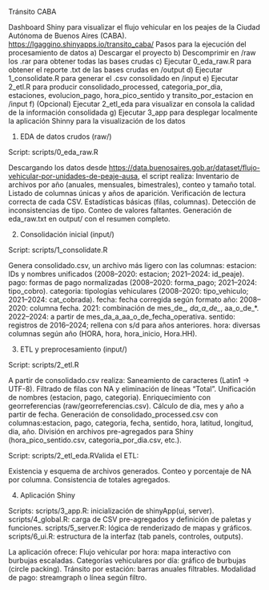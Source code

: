 Tránsito CABA

Dashboard Shiny para visualizar el flujo vehicular en los peajes de la Ciudad Autónoma de Buenos Aires (CABA).
https://lgaggino.shinyapps.io/transito_caba/
Pasos para la ejecución del procesamiento de datos
   a) Descargar el proyecto
   b) Descomprimir en /raw los .rar para obtener todas las bases crudas
   c) Ejecutar 0_eda_raw.R para obtener el reporte .txt de las bases crudas en /output
   d) Ejecutar 1_consolidate.R para generar el .csv consolidado en /input
   e) Ejecutar 2_etl.R para producir consolidado_processed, categoria_por_dia, estaciones, evolucion_pago, hora_pico_sentido y transito_por_estacion en /input
   f) (Opcional) Ejecutar 2_etl_eda para visualizar en consola la calidad de la información consolidada
   g) Ejecutar 3_app para desplegar localmente la aplicación Shinny para la visualización de los datos

1. EDA de datos crudos (raw/)

Script: scripts/0_eda_raw.R

Descargando los datos desde https://data.buenosaires.gob.ar/dataset/flujo-vehicular-por-unidades-de-peaje-ausa,
el script realiza:
Inventario de archivos por año (anuales, mensuales, bimestrales), conteo y tamaño total.
Listado de columnas únicas y años de aparición.
Verificación de lectura correcta de cada CSV.
Estadísticas básicas (filas, columnas).
Detección de inconsistencias de tipo.
Conteo de valores faltantes.
Generación de eda_raw.txt en output/ con el resumen completo.

2. Consolidación inicial (input/)

Script: scripts/1_consolidate.R

Genera consolidado.csv, un archivo más ligero con las columnas:
estacion: IDs y nombres unificados (2008–2020: estacion; 2021–2024: id_peaje).
pago: formas de pago normalizadas (2008–2020: forma_pago; 2021–2024: tipo_cobro).
categoria: tipologías vehiculares (2008–2020: tipo_vehiculo; 2021–2024: cat_cobrada).
fecha: fecha corregida según formato año:
2008–2020: columna fecha.
2021: combinación de mes_de_*, da_a_de_*, aa_o_de_*.
2022–2024: a partir de mes_da_a_aa_o_de_fecha_operativa.
sentido: registros de 2016–2024; rellena con s/d para años anteriores.
hora: diversas columnas según año (HORA, hora, hora_inicio, Hora.HH).

3. ETL y preprocesamiento (input/)

Script: scripts/2_etl.R

A partir de consolidado.csv realiza:
Saneamiento de caracteres (Latin1 → UTF-8).
Filtrado de filas con NA y eliminación de líneas “Total”.
Unificación de nombres (estacion, pago, categoria).
Enriquecimiento con georreferencias (raw/georreferencias.csv).
Cálculo de dia, mes y año a partir de fecha.
Generación de consolidado_processed.csv con columnas:estacion, pago, categoria, fecha, sentido, hora, latitud, longitud, dia, año.
División en archivos pre-agregados para Shiny (hora_pico_sentido.csv, categoria_por_dia.csv, etc.).

Script: scripts/2_etl_eda.RValida el ETL:

Existencia y esquema de archivos generados.
Conteo y porcentaje de NA por columna.
Consistencia de totales agregados.

4. Aplicación Shiny

Scripts:
scripts/3_app.R: inicialización de shinyApp(ui, server).
scripts/4_global.R: carga de CSV pre-agregados y definición de paletas y funciones.
scripts/5_server.R: lógica de renderizado de mapas y gráficos.
scripts/6_ui.R: estructura de la interfaz (tab panels, controles, outputs).

La aplicación ofrece:
Flujo vehicular por hora: mapa interactivo con burbujas escaladas.
Categorías vehiculares por día: gráfico de burbujas (circle packing).
Tránsito por estación: barras anuales filtrables.
Modalidad de pago: streamgraph o línea según filtro.
